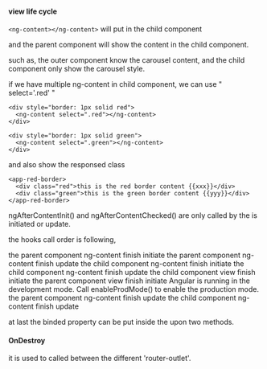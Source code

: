 

#### view life cycle

`<ng-content></ng-content>` will put in the child component

and the parent component will show the content in the child component.

such as, the outer component know the carousel content, and the child component only show the carousel style.

if we have multiple ng-content in child component, we can use " select='.red' "

```
<div style="border: 1px solid red">
  <ng-content select=".red"></ng-content>
</div>

<div style="border: 1px solid green">
  <ng-content select=".green"></ng-content>
</div>

```

and also show the responsed class

```
<app-red-border>
  <div class="red">this is the red border content {{xxx}}</div>
  <div class="green">this is the green border content {{yyy}}</div>
</app-red-border>
```

ngAfterContentInit() and ngAfterContentChecked() are only called by the <ng-content> is initiated or update.

the hooks call order is following,

the parent component ng-content finish initiate
the parent component ng-content finish update
the child component ng-content finish initiate
the child component ng-content finish update
the child component view finish initiate
the parent component view finish initiate
Angular is running in the development mode. Call enableProdMode() to enable the production mode.
the parent component ng-content finish update
the child component ng-content finish update

at last the binded property can be put inside the upon two methods.

#### OnDestroy

it is used to called between the different 'router-outlet'. 

 

